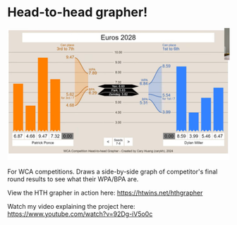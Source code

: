 # Head-to-head grapher!

![A diagram of the head-to-head grapher in action.](diagram.png)

For WCA competitions. Draws a side-by-side graph of competitor's final round results to see what their WPA/BPA are.

View the HTH grapher in action here: https://htwins.net/hthgrapher

Watch my video explaining the project here: https://www.youtube.com/watch?v=92Dg-iV5o0c
